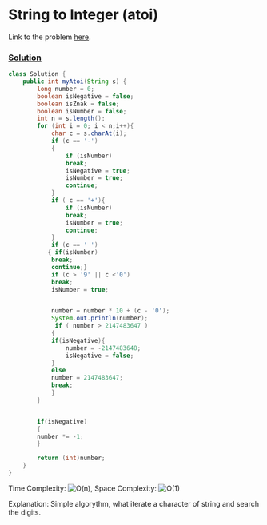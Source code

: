 # String to Integer (atoi)

Link to the problem [here](https://leetcode.com/problems/string-to-integer-atoi).

### [Solution](/String/8.%20String%20to%20Integer%20(atoi)/Solution.java)

```java
class Solution {
    public int myAtoi(String s) {
        long number = 0;
        boolean isNegative = false;
        boolean isZnak = false;
        boolean isNumber = false;
        int n = s.length();
        for (int i = 0; i < n;i++){
            char c = s.charAt(i);
            if (c == '-')
            {
                if (isNumber)
                break;
                isNegative = true;
                isNumber = true;
                continue;
            }
            if ( c == '+'){
                if (isNumber)
                break;
                isNumber = true;
                continue;
            }
            if (c == ' ')
           { if(isNumber)
            break;
            continue;}
            if (c > '9' || c <'0')
            break;
            isNumber = true;


            number = number * 10 + (c - '0');
            System.out.println(number);
             if ( number > 2147483647 )
            { 
            if(isNegative){
                number = -2147483648;
                isNegative = false;
            }
            else
            number = 2147483647;
            break;
            }
        }


        if(isNegative)
        {
        number *= -1;
        }

        return (int)number;
    }
}
```

Time Complexity: ![O(n)](<https://latex.codecogs.com/svg.image?\inline&space;O(n)>), Space Complexity: ![O(1)](<https://latex.codecogs.com/svg.image?\inline&space;O(1)>)

Explanation: Simple algorythm, what iterate a character of string and search the digits.
